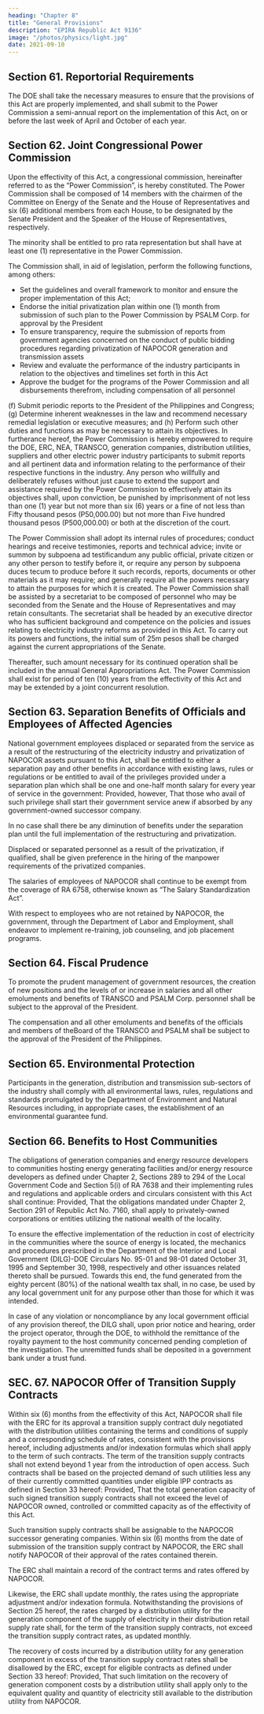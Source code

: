 ```yaml
---
heading: "Chapter 8"
title: "General Provisions"
description: "EPIRA Republic Act 9136"
image: "/photos/physics/light.jpg"
date: 2021-09-10
---
```



## Section 61. Reportorial Requirements

The DOE shall take the necessary measures to ensure that the provisions of this Act are properly implemented, and shall submit to the Power Commission a semi-annual report on the implementation of this Act, on or before the last week of April and October of each
year.


## Section 62. Joint Congressional Power Commission

Upon the effectivity of this Act, a congressional commission, hereinafter referred to as the “Power Commission”, is hereby constituted. The Power Commission shall be composed of 14 members with the chairmen of the Committee on Energy of the Senate and the House of Representatives and six (6) additional members from each House, to be designated by the Senate President and the Speaker of the House of Representatives, respectively. 

The minority shall be entitled to pro rata representation but shall have at least one (1) representative in the
Power Commission.

The Commission shall, in aid of legislation, perform the following functions, among others:

- Set the guidelines and overall framework to monitor and ensure the proper implementation of this Act;
- Endorse the initial privatization plan within one (1) month from submission of such plan to the Power Commission by PSALM Corp. for approval by the President
- To ensure transparency, require the submission of reports from government agencies concerned on the conduct of public bidding procedures regarding privatization of NAPOCOR generation and transmission assets
- Review and evaluate the performance of the industry participants in relation to the objectives and timelines set forth in this Act
- Approve the budget for the programs of the Power Commission and all disbursements therefrom, including compensation of all personnel

(f) Submit periodic reports to the President of the Philippines and Congress;
(g) Determine inherent weaknesses in the law and recommend necessary remedial legislation or executive measures; and
(h) Perform such other duties and functions as may be necessary to attain its objectives.
In furtherance hereof, the Power Commission is hereby empowered to require the DOE, ERC,
NEA, TRANSCO, generation companies, distribution utilities, suppliers and other electric power industry
participants to submit reports and all pertinent data and information relating to the performance of their
respective functions in the industry. Any person who willfully and deliberately refuses without just cause to
extend the support and assistance required by the Power Commission to effectively attain its objectives
shall, upon conviction, be punished by imprisonment of not less than one (1) year but not more than six (6)
years or a fine of not less than Fifty thousand pesos (P50,000.00) but not more than Five hundred thousand
pesos (P500,000.00) or both at the discretion of the court.

The Power Commission shall adopt its internal rules of procedures; conduct hearings and receive
testimonies, reports and technical advice; invite or summon by subpoena ad testificandum any public
official, private citizen or any other person to testify before it, or require any person by subpoena duces
tecum to produce before it such records, reports, documents or other materials as it may require; and
generally require all the powers necessary to attain the purposes for which it is created. The Power
Commission shall be assisted by a secretariat to be composed of personnel who may be seconded from the
Senate and the House of Representatives and may retain consultants. The secretariat shall be headed by an
executive director who has sufficient background and competence on the policies and issues relating to
electricity industry reforms as provided in this Act. To carry out its powers and functions, the initial sum of
25m pesos shall be charged against the current appropriations of the Senate. 

Thereafter, such amount necessary for its continued operation shall be included in the annual General Appropriations Act.
The Power Commission shall exist for period of ten (10) years from the effectivity of this Act and may be extended by a joint concurrent resolution.

## Section 63. Separation Benefits of Officials and Employees of Affected Agencies

National government employees displaced or separated from the service as a result of the restructuring of the electricity industry and privatization of NAPOCOR assets pursuant to this Act, shall be entitled to either a separation pay and other benefits in accordance with existing laws, rules or regulations or be entitled to avail of the privileges provided under a separation plan which shall be one and one-half month salary for every year of service in the government: Provided, however, That those who avail of such privilege shall start their government service anew if absorbed by any government-owned successor company. 

In no case shall there be any diminution of benefits under the separation plan until the full implementation of the
restructuring and privatization.

Displaced or separated personnel as a result of the privatization, if qualified, shall be given preference in the hiring of the manpower requirements of the privatized companies. 

The salaries of employees of NAPOCOR shall continue to be exempt from the coverage of RA 6758, otherwise known as “The Salary Standardization Act”. 

With respect to employees who are not retained by NAPOCOR, the government, through the Department of Labor and Employment, shall endeavor to implement re-training, job counseling, and job placement programs.


## Section 64. Fiscal Prudence

To promote the prudent management of government resources, the creation of new positions and the levels of or increase in salaries and all other emoluments and benefits of TRANSCO and PSALM Corp. personnel shall be subject to the approval of the President. 

The compensation and all other emoluments and benefits of the officials and members of theBoard of the TRANSCO and PSALM shall be subject to the approval of the President of the Philippines.


## Section 65. Environmental Protection

Participants in the generation, distribution and transmission sub-sectors of the industry shall comply with all environmental laws, rules, regulations and standards promulgated by the Department of Environment and Natural Resources including, in appropriate cases, the
establishment of an environmental guarantee fund.

## Section 66. Benefits to Host Communities

The obligations of generation companies and energy resource developers to communities hosting energy generating facilities and/or energy resource developers as defined under Chapter 2, Sections 289 to 294 of the Local Government Code and Section 5(i) of
RA 7638 and their implementing rules and regulations and applicable orders and circulars consistent with this Act shall continue: Provided, That the obligations mandated under Chapter 2, Section 291 of Republic Act No. 7160, shall apply to privately-owned corporations or entities utilizing the national wealth of the locality.

To ensure the effective implementation of the reduction in cost of electricity in the communities where the source of energy is located, the mechanics and procedures prescribed in the Department of the Interior and Local Government (DILG)-DOE Circulars No. 95-01 and 98-01 dated October 31, 1995 and September 30, 1998, respectively and other issuances related thereto shall be pursued.
Towards this end, the fund generated from the eighty percent (80%) of the national wealth tax shall, in no case, be used by any local government unit for any purpose other than those for which it was intended.

In case of any violation or noncompliance by any local government official of any provision
thereof, the DILG shall, upon prior notice and hearing, order the project operator, through the DOE, to
withhold the remittance of the royalty payment to the host community concerned pending completion of the
investigation. The unremitted funds shall be deposited in a government bank under a trust fund.

## SEC. 67. NAPOCOR Offer of Transition Supply Contracts

Within six (6) months from the effectivity of this Act, NAPOCOR shall file with the ERC for its approval a transition supply contract duly negotiated with the distribution utilities containing the terms and conditions of supply and a corresponding schedule of rates, consistent with the provisions hereof, including adjustments and/or indexation formulas which shall
apply to the term of such contracts. The term of the transition supply contracts shall not extend beyond 1 year from the introduction of open access. Such contracts shall be based on the projected demand of such utilities less any of their currently committed quantities under eligible IPP contracts as defined in Section 33 hereof: Provided, That the total generation capacity of such signed transition supply contracts shall not exceed the level of NAPOCOR owned, controlled or committed capacity as of the effectivity of this Act. 

Such transition supply contracts shall be assignable to the NAPOCOR successor generating companies. Within six (6) months from the date of submission of the transition supply contract by NAPOCOR, the ERC shall notify NAPOCOR of their approval of the rates contained therein.

The ERC shall maintain a record of the contract terms and rates offered by NAPOCOR. 

Likewise, the ERC shall update monthly, the rates using the appropriate adjustment and/or indexation formula.
Notwithstanding the provisions of Section 25 hereof, the rates charged by a distribution utility for
the generation component of the supply of electricity in their distribution retail supply rate shall, for the
term of the transition supply contracts, not exceed the transition supply contract rates, as updated monthly.

The recovery of costs incurred by a distribution utility for any generation component in excess of the transition supply contract rates shall be disallowed by the ERC, except for eligible contracts as defined under Section 33 hereof: Provided, That such limitation on the recovery of generation component costs by a distribution utility shall apply only to the equivalent quality and quantity of electricity still available to the distribution utility from NAPOCOR.


